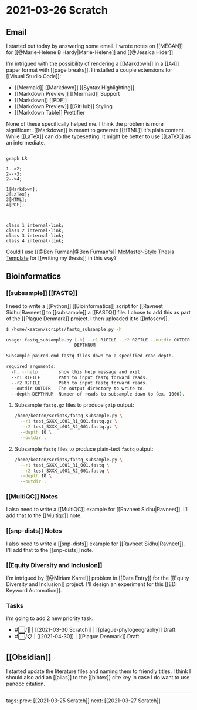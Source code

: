 # 2021-03-26 Scratch

## Email

I started out today by answering some email. I wrote notes on [[MEGAN]] for [[@Marie-Helene B Hardy|Marie-Helene]] and [[@Jessica Hider]]

I'm intrigued with the possibility of rendering a [[Markdown]] in a [[A4]] paper format with [[page breaks]]. I installed a couple extensions for [[Visual Studio Code]]:
- [[Mermaid]] [[Markdown]] [[Syntax Highlighting]]
- [[Markdown Preview]] [[Mermaid]] Support
- [[Markdown]] [[PDF]]
- [[Markdown Preview]] [[GitHub]] Styling
- [[Markdown Table]] Prettifier

None of these specifically helped me. I think the problem is more significant. [[Markdown]] is meant to generate [[HTML]] it's plain content. While [[LaTeX]] can do the typesetting. It might be better to use [[LaTeX]] as an intermediate.

```mermaid

graph LR

1-->2;
2-->3;
2-->4;

1[Markdown];
2[LaTex];
3[HTML];
4[PDF];



class 1 internal-link;
class 2 internal-link;
class 3 internal-link;
class 4 internal-link;
```

Could I use [[@Ben Furman|@Ben Furman's]] [McMaster-Style Thesis Template](https://github.com/benjaminfurman/McMaster_Thesis_Template) for [[writing my thesis]] in this way?

## Bioinformatics

### [[subsample]] [[FASTQ]]

I need to write a [[Python]] [[Bioinformatics]] script for [[Ravneet Sidhu|Ravneet]] to [[subsample]] a 
[[FASTQ]] file. I chose to add this as part of the [[Plague Denmark]] project. I then uploaded it to [[Infoserv]].

```bash
$ /home/keaton/scripts/fastq_subsample.py -h

usage: fastq_subsample.py [-h] --r1 R1FILE --r2 R2FILE --outdir OUTDIR --depth
                          DEPTHNUM

Subsample paired-end fastq files down to a specified read depth.

required arguments:
  -h, --help        show this help message and exit
  --r1 R1FILE       Path to input fastq forward reads.
  --r2 R2FILE       Path to input fastq forward reads.
  --outdir OUTDIR   The output directory to write to.
  --depth DEPTHNUM  Number of reads to subsample down to (ex. 1000).

```

1. Subsample ```fastq.gz``` files to produce ```gzip``` output:

	```bash
	/home/keaton/scripts/fastq_subsample.py \
	  --r1 test_SXXX_L001_R1_001.fastq.gz \
	  --r2 test_SXXX_L001_R2_001.fastq.gz \
	  --depth 10 \
	  --outdir .
	```

1. Subsample ```fastq``` files to produce plain-text ```fastq``` output:

	```bash
	/home/keaton/scripts/fastq_subsample.py \
	  --r1 test_SXXX_L001_R1_001.fastq \
	  --r2 test_SXXX_L001_R2_001.fastq \
	  --depth 10 \
	  --outdir .
	```
	
	
### [[MultiQC]] Notes

I also need to write a [[MultiQC]] example for [[Ravneet Sidhu|Ravneet]]. I'll add that to the [[Multiqc]] note.

### [[snp-dists]] Notes

I also need to write a [[snp-dists]] example for [[Ravneet Sidhu|Ravneet]]. I'll add that to the [[snp-dists]] note.

### [[Equity Diversity and Inclusion]]

I'm intrigued by [[@Miriam Karrel]] problem in [[Data Entry]] for the [[Equity Diversity and Inclusion]] project. I'll design an experiment for this [[EDI Keyword Automation]].


### Tasks

I'm going to add 2 new priority task.

- #⬜/🧨 | [[2021-03-30 Scratch]] | [[plague-phylogeography]] Draft.
- #⬜/📋 | [[2021-04-30]] | [[Plague Denmark]] Draft.

## [[Obsidian]]

I started update the literature files and naming them to friendly titles. I think I should also add an [[alias]] to the [[bibtex]] cite key in case I do want to use pandoc citation.

---

tags:
prev: [[2021-03-25 Scratch]]
next: [[2021-03-27 Scratch]]